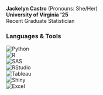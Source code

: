 **Jackelyn Castro** (Pronouns: She/Her)  
**University of Virginia '25**  
Recent Graduate Statistician

### Languages & Tools

![Python](https://img.shields.io/badge/Python-FFD700?style=for-the-badge&logo=python&logoColor=black)  
![R](https://img.shields.io/badge/R-006400?style=for-the-badge&logo=r&logoColor=white)  
![SAS](https://img.shields.io/badge/SAS-8B0000?style=for-the-badge&logo=sas&logoColor=white)  
![RStudio](https://img.shields.io/badge/RStudio-1E90FF?style=for-the-badge&logo=rstudio&logoColor=white)  
![Tableau](https://img.shields.io/badge/Tableau-FF4500?style=for-the-badge&logo=tableau&logoColor=white)  
![Shiny](https://img.shields.io/badge/Shiny-9932CC?style=for-the-badge&logo=rstudio&logoColor=white)  
![Excel](https://img.shields.io/badge/Excel-228B22?style=for-the-badge&logo=microsoft-excel&logoColor=white)  

<!---
jackiecstro/jackiecstro is a ✨ special ✨ repository because its `README.md` (this file) appears on your GitHub profile.
You can click the Preview link to take a look at your changes.
--->
